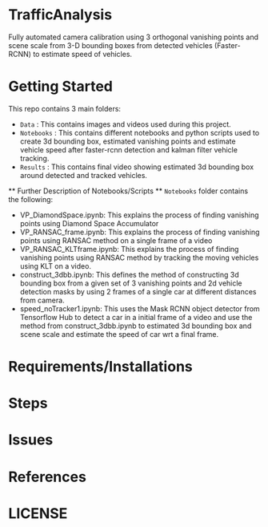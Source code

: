# TrafficAnalysis 
Fully automated camera calibration using 3 orthogonal vanishing points and scene scale from 3-D bounding boxes from detected vehicles (Faster-RCNN) to estimate speed of vehicles.

# Getting Started 
This repo contains 3 main folders: 
- `Data` : This contains images and videos used during this project. 
- `Notebooks` : This contains different notebooks and python scripts used to create 3d bounding box, estimated vanishing points and estimate vehicle speed after faster-rcnn detection and kalman filter vehicle tracking.
- `Results` : This contains final video showing estimated 3d bounding box around detected and tracked vehicles. 

** Further Description of Notebooks/Scripts ** 
`Notebooks` folder contains the following:
- VP_DiamondSpace.ipynb: This explains the process of finding vanishing points using Diamond Space Accumulator
- VP_RANSAC_frame.ipynb: This explains the process of finding vanishing points using RANSAC method on a single frame of a video
- VP_RANSAC_KLTframe.ipynb: This explains the process of finding vanishing points using RANSAC method by tracking the moving vehicles using KLT on a video.
- construct_3dbb.ipynb: This defines the method of constructing 3d bounding box from a given set of 3 vanishing points and 2d vehicle detection masks by using 2 frames of a single car at different distances from camera.
- speed_noTracker1.ipynb: This uses the Mask RCNN object detector from Tensorflow Hub to detect a car in a initial frame of a video and use the method from construct_3dbb.ipynb to estimated 3d bounding box and scene scale and estimate the speed of car wrt a final frame. 



# Requirements/Installations


# Steps


# Issues


# References


# LICENSE

